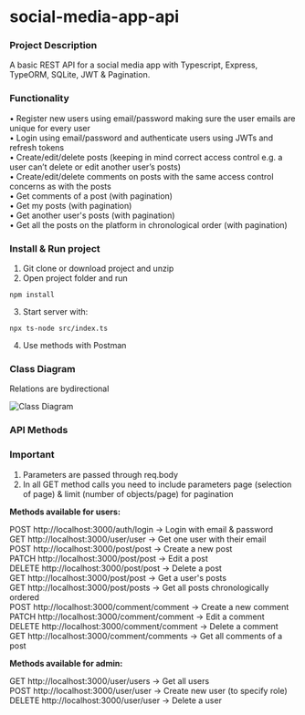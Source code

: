 # social-media-app-api  

### Project Description  
A basic REST API for a social media app with Typescript, Express, TypeORM, SQLite, JWT & Pagination.  

### Functionality  
• Register new users using email/password making sure the user emails are unique for every user  
• Login using email/password and authenticate users using JWTs and refresh tokens  
• Create/edit/delete posts (keeping in mind correct access control e.g. a user can’t delete or edit another user’s posts)  
• Create/edit/delete comments on posts with the same access control concerns as with the posts  
• Get comments of a post (with pagination)  
• Get my posts (with pagination)  
• Get another user's posts (with pagination)  
• Get all the posts on the platform in chronological order (with pagination)  

### Install & Run project
1. Git clone or download project and unzip  
2. Open project folder and run  
```
npm install  
```
3. Start server with:  
```
npx ts-node src/index.ts
```
4. Use methods with Postman  

### Class Diagram  
Relations are bydirectional  

![Class Diagram](https://user-images.githubusercontent.com/59121443/177770904-71a6b727-b29d-4576-a53d-b4000f223e63.jpg)

### API Methods  
### Important  
1. Parameters are passed through req.body  
2. In all GET method calls you need to include parameters page (selection of page) & limit (number of objects/page) for pagination  
  
**Methods available for users:**  
  
POST http://localhost:3000/auth/login → Login with email & password  
GET http://localhost:3000/user/user → Get one user with their email  
POST http://localhost:3000/post/post → Create a new post  
PATCH http://localhost:3000/post/post → Edit a post  
DELETE http://localhost:3000/post/post → Delete a post  
GET http://localhost:3000/post/post → Get a user's posts  
GET http://localhost:3000/post/posts →  Get all posts chronologically ordered  
POST http://localhost:3000/comment/comment → Create a new comment  
PATCH http://localhost:3000/comment/comment → Edit a comment  
DELETE http://localhost:3000/comment/comment → Delete a comment  
GET http://localhost:3000/comment/comments → Get all comments of a post  

**Methods available for admin:**  
  
GET http://localhost:3000/user/users → Get all users  
POST http://localhost:3000/user/user → Create new user (to specify role)  
DELETE http://localhost:3000/user/user → Delete a user  


